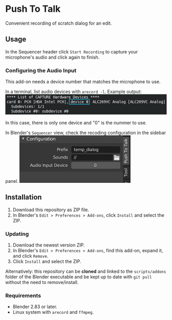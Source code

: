 # Push To Talk

Convenient recording of scratch dialog for an edit.

## Usage

In the Sequencer header click `Start Recording` to capture your microphone's audio and click again to finish.

### Configuring the Audio Input
This add-on needs a device number that matches the microphone to use.

In a terminal, list audio devices with `arecord -l`. Example output:
![arecord example output](docs/arecord_output.png)

In this case, there is only one device and "0" is the nummer to use.

In Blender's `Sequencer` view, check the recoding configuration in the sidebar panel.
![UI panel](docs/panel.png)

## Installation

1. Download this repository as ZIP file.
2. In Blender's `Edit > Preferences > Add-ons`, click `Install` and select the ZIP.

### Updating

1. Download the newest version ZIP.
2. In Blender's `Edit > Preferences > Add-ons`, find this add-on, expand it, and click `Remove`.
3. Click `Install` and select the ZIP.

Alternatively: this repository can be **cloned** and linked to the `scripts/addons` folder of the Blender executable and be kept up to date with `git pull` without the need to remove/install.

### Requirements
- Blender 2.83 or later.
- Linux system with `arecord` and `ffmpeg`.
